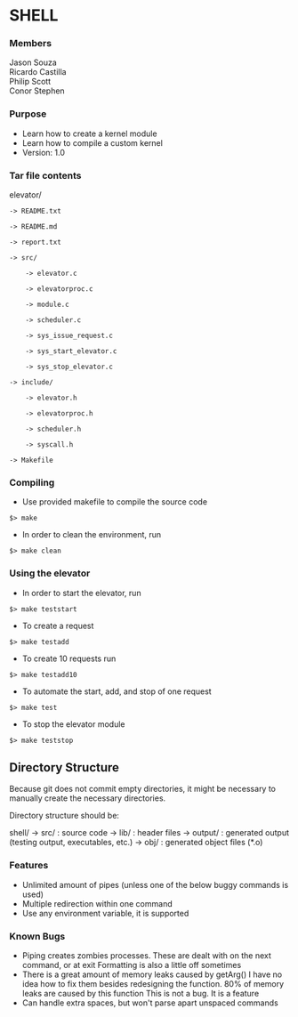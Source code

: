 # SHELL #

### Members ###
Jason Souza<br>
Ricardo Castilla<br>
Philip Scott<br>
Conor Stephen<br>

### Purpose ###
* Learn how to create a kernel module
* Learn how to compile a custom kernel
* Version: 1.0

### Tar file contents ###
elevator/

    -> README.txt

    -> README.md

    -> report.txt

    -> src/

        -> elevator.c

        -> elevatorproc.c

        -> module.c

        -> scheduler.c

        -> sys_issue_request.c

        -> sys_start_elevator.c

        -> sys_stop_elevator.c

    -> include/

        -> elevator.h

        -> elevatorproc.h

        -> scheduler.h

        -> syscall.h

    -> Makefile

### Compiling ###
* Use provided makefile to compile the source code
```
$> make
```

* In order to clean the environment, run
```
$> make clean
```

### Using the elevator ###
* In order to start the elevator, run
```
$> make teststart
```
* To create a request
```
$> make testadd
```
* To create 10 requests run
```
$> make testadd10
```
* To automate the start, add, and stop of one request
```
$> make test
```
* To stop the elevator module
```
$> make teststop
```

## Directory Structure ##
Because git does not commit empty directories, it might be necessary to manually create the necessary directories.

Directory structure should be:

shell/
    -> src/ : source code
    -> lib/ : header files
    -> output/ : generated output (testing output, executables, etc.)
    -> obj/ : generated object files (\*.o)

### Features ###

* Unlimited amount of pipes (unless one of the below buggy commands is used)
* Multiple redirection within one command
* Use any environment variable, it is supported

### Known Bugs ###

* Piping creates zombies processes. These are dealt with on the next command, or at exit
    Formatting is also a little off sometimes
* There is a great amount of memory leaks caused by getArg()
    I have no idea how to fix them besides redesigning the function. 80% of memory leaks are caused by this function
    This is not a bug. It is a feature
*  Can handle extra spaces, but won't parse apart unspaced commands
